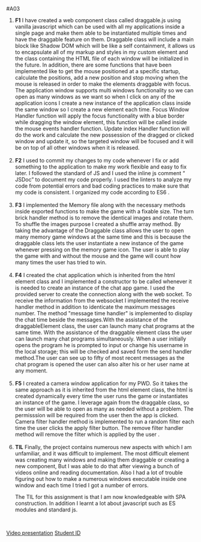 #A03 



<ol>


<li><strong>F1</strong>
I have created a web component class called draggable.js using vanilla javascript which can be used with all my applications inside a single page and make them able to be instantiated multiple times and have the draggable feature on them. Draggable class will include a main block like Shadow DOM which will be like a self containment, it allows us to encapsulate all of my markup and styles in my custom element and the class containing the HTML file of each window will be initialized in the future. In addition, there are some functions that have been implemented like to get the mouse positioned at a specific startup, calculate the positions, add a new position and stop moving when the mouse is released in order to make the elements draggable with focus. The application window supports multi windows functionality so we can open as many windows as we want so when I click on any of the application icons I create a new instance  of the application class inside the same window so I create a new element each time. Focus Window Handler function will apply the focus functionality with a blue border while dragging the window element, this function will be called inside the mouse events handler function. Update index Handler function will do the work and calculate the new possession of the dragged or clicked window and update it, so the targeted window will be focused and it will be on top of all other windows when it is released.
</li> 
<br />

<li><strong>F2</strong>
I used to commit my changes to my code whenever I fix or add something to the application to make my work flexible and easy to fix later. I followed the standard of JS and I used the inline js comment “ JSDoc”  to document my code properly. I used the linters to analyze my code from potential errors and bad coding practices to make sure that my code is consistent. I organized my code according to ES6 
.</li> 
<br />

<li><strong>F3</strong>
I implemented the Memory file along with the necessary methods inside exported functions to make the game with a fixable size. The turn brick handler method is to remove the identical images and rotate them. To shuffle the images purpose I created a shuffle array method. By taking the advantage of the Draggable class allows the user to open many memory game windows at the same time and this is because the draggable class lets the user instantiate a new instance of the game whenever pressing on the memory game icon. The user is able to play the game with and without the mouse and the game will count how many times the user has tried to win.
</li>
<br />

<li><strong>F4</strong>
I created the chat application which is inherited from the html element class and I implemented a constructor to be called whenever it is needed to create an instance of the chat app game. I used the provided server to create the connection along with the web socket. To receive the information from the websocket I implemented the receive handler method in addition to identicate the maximum messages number. The method "message time handler" is implemented to display the chat time beside the messages.With the assistance of the draggableElement class, the user can launch many chat programs at the same time. With the assistance of the draggable element class the user can launch many chat programs simultaneously. When a user initially opens the program he is prompted to input or change his username in the local storage; this will be checked and saved form the send handler method.The user can see up to fifty of most recent messages as the chat program is opened the user can also alter his or her user name at any moment.
</li>
<br />

<li><strong>F5</strong>
I created a camera window application for my PWD. So it takes the same approach as it is inherited from the html element class, the html is created dynamically every time the user runs the game or instantiates an instance of the game. I leverage again from the draggable class, so the user will be able to open as many as needed without a problem. The permisssíon will be required from the user then the app is clicked. Camera filter handler method is implemented to run a random filter each time the user clicks the apply filter button. The remove filter handler method will remove the filter which is applied by the user
.
</li>
<br />

<li><strong>TIL</strong>
Finally,  the project contains numerous new aspects with which I am unfamiliar, and it was difficult to implement. The most difficult element was creating many windows and making them draggable or creating a new component,  But I was able to do that after viewing a bunch of videos online and reading documentation. Also I had a lot of trouble figuring out how to make a numerous windows executable inside one window and each time I tried I got a number of errors. 

The TIL for this assignment is that I am now knowledgeable with SPA construction. In addition I learnt a lot about javascript such as ES modules and standard js.

</li>
<br />



</ol>

[Video presentation](https://www.youtube.com/watch?v=Pcrl-KiK8BA)
[Student ID](https://drive.google.com/file/d/1FgBmjntMkTn8TGB36nGMXTuF_qPLklKD/view?usp=sharing)

